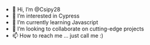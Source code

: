 - 👋 Hi, I’m @Csipy28
- 👀 I’m interested in Cypress
- 🌱 I’m currently learning Javascript
- 💞️ I’m looking to collaborate on cutting-edge projects
- 📫 How to reach me ... just call me :)

<!---
Csipy28/Csipy28 is a ✨ special ✨ repository because its `README.md` (this file) appears on your GitHub profile.
You can click the Preview link to take a look at your changes.
--->
